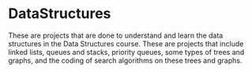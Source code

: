 # DataStructures 

These are projects that are done to understand and learn the data structures in the Data Structures course. These are projects that include linked lists, queues and stacks, priority queues, some types of trees and graphs, and the coding of search algorithms on these trees and graphs.
